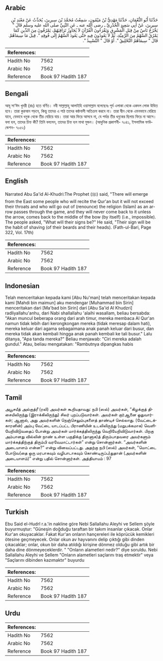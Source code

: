 ## Arabic


<div dir="rtl" lang="ar" style={{fontSize:'larger',backgroundColor:'#f8f9fa',padding:20}}>
حَدَّثَنَا أَبُو النُّعْمَانِ، حَدَّثَنَا مَهْدِيُّ بْنُ مَيْمُونٍ، سَمِعْتُ مُحَمَّدَ بْنَ سِيرِينَ، يُحَدِّثُ عَنْ مَعْبَدِ بْنِ سِيرِينَ، عَنْ أَبِي سَعِيدٍ الْخُدْرِيِّ ـ رضى الله عنه ـ عَنِ النَّبِيِّ صلى الله عليه وسلم قَالَ ‏"‏ يَخْرُجُ نَاسٌ مِنْ قِبَلِ الْمَشْرِقِ وَيَقْرَءُونَ الْقُرْآنَ لاَ يُجَاوِزُ تَرَاقِيَهُمْ، يَمْرُقُونَ مِنَ الدِّينِ كَمَا يَمْرُقُ السَّهْمُ مِنَ الرَّمِيَّةِ، ثُمَّ لاَ يَعُودُونَ فِيهِ حَتَّى يَعُودَ السَّهْمُ إِلَى فُوقِهِ ‏"‏‏.‏ قِيلَ مَا سِيمَاهُمْ‏.‏ قَالَ ‏"‏ سِيمَاهُمُ التَّحْلِيقُ ‏"‏‏.‏ أَوْ قَالَ ‏"‏ التَّسْبِيدُ ‏"‏‏.‏
</div>
<div style={{backgroundColor:'#f8f9fa',padding:20, marginBottom: 10}}><table> <thead> <tr> <th>References:</th> <th></th> </tr> </thead> <tbody><tr><td>Hadith No</td><td>7562</td></tr><tr><td>Arabic No</td><td>7562</td></tr><tr><td>Reference</td><td>Book 97 Hadith 187</td></tr></tbody></table></div>

## Bengali


<div dir="ltr" lang="bn" style={{fontSize:'larger',backgroundColor:'#f8f9fa',padding:20}}>
আবূ সা‘ঈদ খুদরী (রাঃ) হতে বর্ণিত। নবী সাল্লাল্লাহু আলাইহি ওয়াসাল্লাম বলেছেনঃ পূর্ব এলাকা থেকে একদল লোক উত্থিত হবে। তারা কুরআন পড়বে, কিন্তু তাদের এ পাঠ তাদের কন্ঠনালী অতিক্রম করবে না। তারা দ্বীন থেকে এমনভাবে বেরিয়ে যাবে, যেভাবে ধনুক থেকে তীর বেরিয়ে যায়। তারা আর ফিরে আসবে না, যে পর্যন্ত তীর ধনুকের ছিলায় ফিরে না আসে। বলা হল, তাদের চিহ্ন কী? তিনি বললেন, তাদের চিহ্ন হল মাথা মুন্ডন। (আধুনিক প্রকাশনী- ৭০৪১, ইসলামিক ফাউন্ডেশন- ৭০৫২)
</div>
<div style={{backgroundColor:'#f8f9fa',padding:20, marginBottom: 10}}><table> <thead> <tr> <th>References:</th> <th></th> </tr> </thead> <tbody><tr><td>Hadith No</td><td>7562</td></tr><tr><td>Arabic No</td><td>7562</td></tr><tr><td>Reference</td><td>Book 97 Hadith 187</td></tr></tbody></table></div>

## English


<div dir="ltr" lang="en" style={{fontSize:'larger',backgroundColor:'#f8f9fa',padding:20}}>
Narrated Abu Sa'id Al-Khudri:The Prophet (ﷺ) said, "There will emerge from the East some people who will recite the Qur'an but it will not exceed their throats and who will go out of (renounce) the religion (Islam) as an arrow passes through the game, and they will never come back to it unless the arrow, comes back to the middle of the bow (by itself) (i.e., impossible). The people asked, "What will their signs be?" He said, "Their sign will be the habit of shaving (of their beards and their heads). (Fath-ul-Bari, Page 322, Vol. 17th)
</div>
<div style={{backgroundColor:'#f8f9fa',padding:20, marginBottom: 10}}><table> <thead> <tr> <th>References:</th> <th></th> </tr> </thead> <tbody><tr><td>Hadith No</td><td>7562</td></tr><tr><td>Arabic No</td><td>7562</td></tr><tr><td>Reference</td><td>Book 97 Hadith 187</td></tr></tbody></table></div>

## Indonesian


<div dir="ltr" lang="id" style={{fontSize:'larger',backgroundColor:'#f8f9fa',padding:20}}>
Telah menceritakan kepada kami [Abu Nu'man] telah menceritakan kepada kami [Mahdi bin maimun] aku mendengar [Muhammad bin Sirin] menceritakan dari [Ma'bad bin Sirin] dari [Abu Sa'id Al Khudzri] radliyallahu'anhu, dari Nabi shallallahu 'alaihi wasallam, beliau bersabda: "Akan muncul beberapa orang dari arah timur, mereka membaca Al Qur'an namun tidak lebih dari kerongkongan mereka (tidak meresap dalam hati), mereka keluar dari agama sebagaimana anak panah keluar dari busur, dan mereka tidak akan kembali hingga anak panah kembali ke tali busur." Lalu ditanya, "Apa tanda mereka?" Beliau menjawab: "Ciri mereka adalah gundul." Atau, beliau mengatakan: "Rambutnya dipangkas habis
</div>
<div style={{backgroundColor:'#f8f9fa',padding:20, marginBottom: 10}}><table> <thead> <tr> <th>References:</th> <th></th> </tr> </thead> <tbody><tr><td>Hadith No</td><td>7562</td></tr><tr><td>Arabic No</td><td>7562</td></tr><tr><td>Reference</td><td>Book 97 Hadith 187</td></tr></tbody></table></div>

## Tamil


<div dir="ltr" lang="ta" style={{fontSize:'larger',backgroundColor:'#f8f9fa',padding:20}}>
அபூசயீத் அல்குத்ரீ (ரலி) அவர்கள் கூறியதாவது: நபி (ஸல்) அவர்கள், “கிழக்குத் திசையிலிருந்து (இராக்கிலிருந்து) சிலர் புறப்படுவார்கள். அவர்கள் குர்ஆனை ஓதுவார்கள்; ஆனால், அது அவர்களின் நெஞ்செலும்புகளைத் தாண்டிச் செல்லாது. (வேட்டைக்காரனின்) அம்பு வேட்டை யாடப்பட்ட பிராணியின் உடலிலிருந்து (மறுபக்கமாக) வெளியேறிவிடுவதைப் போன்று அவர்கள் மார்க்கத்திலிருந்து வெறியேறிவிடுவார்கள். பிறகு அம்பானது வில்லின் நாண் உள்ள பகுதிக்கு (தானாக)த் திரும்பாதவரை அவர்களும் மார்க்கத்திற்குத் திரும்பி வரவேமாட்டார்கள்” என்று சொன்னார்கள். “அவர்களின் அடையாளம் என்ன?” என்று வினவப்பட்டது. அதற்கு நபி (ஸல்) அவர்கள், “மொட்டை போடுவ(தை ஒரு மரபாகவும் வழிபாடாகவும் கொண்டிருப்ப)துதான் (அவர்களின் அடையாளம்)” என்று பதில் சொன்னார்கள். அத்தியாயம் : 97
</div>
<div style={{backgroundColor:'#f8f9fa',padding:20, marginBottom: 10}}><table> <thead> <tr> <th>References:</th> <th></th> </tr> </thead> <tbody><tr><td>Hadith No</td><td>7562</td></tr><tr><td>Arabic No</td><td>7562</td></tr><tr><td>Reference</td><td>Book 97 Hadith 187</td></tr></tbody></table></div>

## Turkish


<div dir="ltr" lang="tr" style={{fontSize:'larger',backgroundColor:'#f8f9fa',padding:20}}>
Ebu Said el-Hudrl r.a.'in nakline göre Nebi Sallallahu Aleyhi ve Sellem şöyle buyurmuştur: "Güneşin doğduğu taraftan bir takım insanlar çıkacak. Onlar Kur'an okuyacaklar. Fakat Kur'an onların hançereleri ile köprücük kemikleri ötesine geçmeyecek. Onlar okun av hayvanını delip çıktığı gibi dinden çıkacaklar; onlar, okun bir daha atıldığı kirişine dönmez olduğu gibi artık bir daha dine dönmeyeceklerdir. " "Onların alametleri nedir?" diye soruldu. Nebi Sallallahu Aleyhi ve Sellem "Onların alametleri saçlarını traş etmektir" veya "Saçlarını dibinden kazımaktır" buyurdu
</div>
<div style={{backgroundColor:'#f8f9fa',padding:20, marginBottom: 10}}><table> <thead> <tr> <th>References:</th> <th></th> </tr> </thead> <tbody><tr><td>Hadith No</td><td>7562</td></tr><tr><td>Arabic No</td><td>7562</td></tr><tr><td>Reference</td><td>Book 97 Hadith 187</td></tr></tbody></table></div>

## Urdu


<div dir="rtl" lang="ur" style={{fontSize:'larger',backgroundColor:'#f8f9fa',padding:20}}>

</div>
<div style={{backgroundColor:'#f8f9fa',padding:20, marginBottom: 10}}><table> <thead> <tr> <th>References:</th> <th></th> </tr> </thead> <tbody><tr><td>Hadith No</td><td>7562</td></tr><tr><td>Arabic No</td><td>7562</td></tr><tr><td>Reference</td><td>Book 97 Hadith 187</td></tr></tbody></table></div>